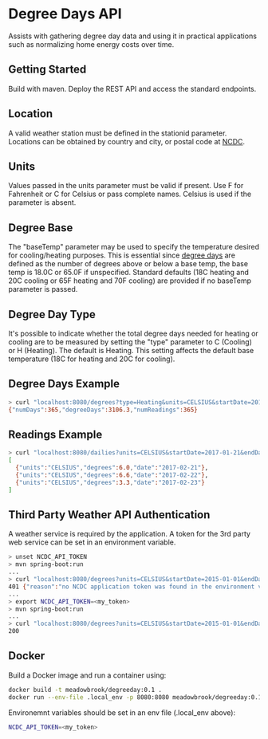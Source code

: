 # Degree Days API

Assists with gathering degree day data and using it in practical applications such as normalizing 
home energy costs over time. 

## Getting Started

Build with maven. Deploy the REST API and access the standard endpoints.

## Location

A valid weather station must be defined in the stationid parameter. Locations can be obtained 
by country and city, or 
postal code at [NCDC](https://www.ncdc.noaa.gov).

## Units

Values passed in the units parameter must be valid if present. Use F for Fahrenheit or C for Celsius 
or pass complete 
names. Celsius is used if the parameter is absent.

## Degree Base

The "baseTemp" parameter may be used to specify the temperature desired for cooling/heating purposes. 
This is essential since [degree days](https://en.wikipedia.org/wiki/Heating_degree_day) 
are defined as the number of degrees above or below a base temp, the base temp is 18.0C or 65.0F 
if unspecified. Standard defaults (18C heating and 20C cooling or 65F heating and 70F cooling) are provided 
if no baseTemp parameter is passed. 

## Degree Day Type

It's possible to indicate whether the total degree days needed for heating or cooling are to be measured
by setting the "type" parameter to C (Cooling) or H (Heating). The default is Heating. 
This setting affects the default base temperature (18C for heating and 20C for cooling).

## Degree Days Example

```bash
> curl "localhost:8080/degrees?type=Heating&units=CELSIUS&startDate=2015-01-01&endDate=2015-12-31&stationId=USW00014739&baseTemp=18"
{"numDays":365,"degreeDays":3106.3,"numReadings":365}
```
## Readings Example

```bash
> curl "localhost:8080/dailies?units=CELSIUS&startDate=2017-01-21&endDate=2017-01-23&stationId=USW00014739&baseTemp=18"
[
  {"units":"CELSIUS","degrees":6.0,"date":"2017-02-21"},
  {"units":"CELSIUS","degrees":6.6,"date":"2017-02-22"},
  {"units":"CELSIUS","degrees":3.3,"date":"2017-02-23"}
]
```

## Third Party Weather API Authentication

A weather service is required by the application. A token for the 3rd party web service can be 
set in an environment variable.

```bash
> unset NCDC_API_TOKEN
> mvn spring-boot:run
...
> curl "localhost:8080/degrees?units=CELSIUS&startDate=2015-01-01&endDate=2015-12-31&stationId=USW00014739&baseTemp=18"
401 {"reason":"no NCDC application token was found in the environment variable NCDC_API_TOKEN","code":"401"}
...
> export NCDC_API_TOKEN=<my_token>
> mvn spring-boot:run
...
> curl "localhost:8080/degrees?units=CELSIUS&startDate=2015-01-01&endDate=2015-12-31&stationId=USW00014739&baseTemp=18"
200

```

## Docker

Build a Docker image and run a container using:
```bash
docker build -t meadowbrook/degreeday:0.1 .
docker run --env-file .local_env -p 8080:8080 meadowbrook/degreeday:0.1
```
Environemnt variables should be set in an env file (.local_env above):
```bash
NCDC_API_TOKEN=<my_token>
```
